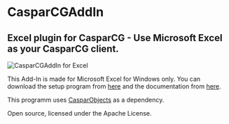 # CasparCGAddIn
## Excel plugin for CasparCG - Use Microsoft Excel as your CasparCG client.
![CasparCGAddIn for Excel](https://user-images.githubusercontent.com/6048776/77230146-7923ad80-6b92-11ea-95d5-9e09828a8961.png)

This Add-In is made for Microsoft Excel for Windows only.
You can download the setup program from [here][1] and the documentation from [here][2].

This programm uses [CasparObjects][3] as a dependency.

Open source, licensed under the Apache License.

[1]: https://www.dropbox.com/s/xblog9c5fq9lgf8/CasparCGAddInSetup.zip?dl=0 "Installer for MS Excel"
[2]: https://www.dropbox.com/s/zm2xc2ulyfrysf8/CasparCG_AddIn.pdf?dl=0 "Documentation"
[3]: https://github.com/didikunz/CasparObjects "CasparObjects Repository"

